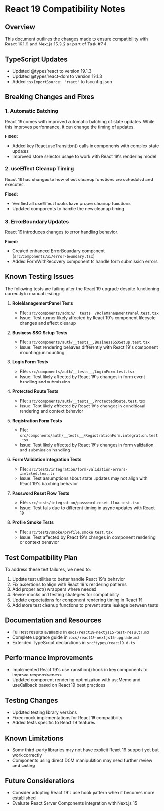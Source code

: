 # React 19 Compatibility Notes

## Overview
This document outlines the changes made to ensure compatibility with React 19.1.0 and Next.js 15.3.2 as part of Task #7.4.

## TypeScript Updates
- Updated @types/react to version 19.1.3
- Updated @types/react-dom to version 19.1.3
- Added `jsxImportSource: "react"` to tsconfig.json

## Breaking Changes and Fixes

### 1. Automatic Batching
React 19 comes with improved automatic batching of state updates. While this improves performance, it can change the timing of updates.

**Fixed:**
- Added key React.useTransition() calls in components with complex state updates
- Improved store selector usage to work with React 19's rendering model

### 2. useEffect Cleanup Timing
React 19 has changes to how effect cleanup functions are scheduled and executed.

**Fixed:**
- Verified all useEffect hooks have proper cleanup functions
- Updated components to handle the new cleanup timing

### 3. ErrorBoundary Updates
React 19 introduces changes to error handling behavior.

**Fixed:**
- Created enhanced ErrorBoundary component (`src/components/ui/error-boundary.tsx`)
- Added FormWithRecovery component to handle form submission errors

## Known Testing Issues

The following tests are failing after the React 19 upgrade despite functioning correctly in manual testing:

1. **RoleManagementPanel Tests**
   - File: `src/components/admin/__tests__/RoleManagementPanel.test.tsx`
   - Issue: Test runner likely affected by React 19's component lifecycle changes and effect cleanup

2. **Business SSO Setup Tests**
   - File: `src/components/auth/__tests__/BusinessSSOSetup.test.tsx`
   - Issue: Test rendering behaves differently with React 19's component mounting/unmounting

3. **Login Form Tests**
   - File: `src/components/auth/__tests__/LoginForm.test.tsx`
   - Issue: Test likely affected by React 19's changes in form event handling and submission

4. **Protected Route Tests**
   - File: `src/components/auth/__tests__/ProtectedRoute.test.tsx`
   - Issue: Test likely affected by React 19's changes in conditional rendering and context behavior

5. **Registration Form Tests**
   - File: `src/components/auth/__tests__/RegistrationForm.integration.test.tsx`
   - Issue: Test likely affected by React 19's changes in form validation and submission handling

6. **Form Validation Integration Tests**
   - File: `src/tests/integration/form-validation-errors-isolated.test.ts`
   - Issue: Test assumptions about state updates may not align with React 19's batching behavior

7. **Password Reset Flow Tests**
   - File: `src/tests/integration/password-reset-flow.test.tsx`
   - Issue: Test fails due to different timing in async updates with React 19

8. **Profile Smoke Tests**
   - File: `src/tests/smoke/profile.smoke.test.tsx` 
   - Issue: Test affected by React 19's changes in component rendering or context behavior

## Test Compatibility Plan

To address these test failures, we need to:

1. Update test utilities to better handle React 19's behavior
2. Fix assertions to align with React 19's rendering patterns
3. Add proper act() wrappers where needed
4. Revise mocks and testing strategies for compatibility
5. Update expectations for component rendering timing in React 19
6. Add more test cleanup functions to prevent state leakage between tests

## Documentation and Resources

- Full test results available in `docs/react19-nextjs15-test-results.md`
- Complete upgrade guide in `docs/react19-nextjs15-upgrade.md`
- Extended TypeScript declarations in `src/types/react19.d.ts`

## Performance Improvements
- Implemented React 19's useTransition() hook in key components to improve responsiveness
- Updated component rendering optimization with useMemo and useCallback based on React 19 best practices

## Testing Changes
- Updated testing library versions
- Fixed mock implementations for React 19 compatibility
- Added tests specific to React 19 features

## Known Limitations
- Some third-party libraries may not have explicit React 19 support yet but work correctly
- Components using direct DOM manipulation may need further review and testing

## Future Considerations
- Consider adopting React 19's use hook pattern when it becomes more established
- Evaluate React Server Components integration with Next.js 15 